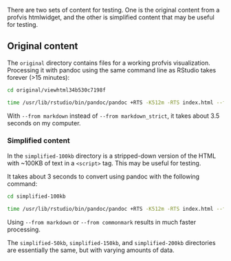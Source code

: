 There are two sets of content for testing. One is the original content from a profvis htmlwidget, and the other is simplified content that may be useful for testing.


## Original content

The `original` directory contains files for a working profvis visualization. Processing it with pandoc using the same command line as RStudio takes forever (>15 minutes):

```sh
cd original/viewhtml34b530c7198f

time /usr/lib/rstudio/bin/pandoc/pandoc +RTS -K512m -RTS index.html --from markdown_strict --output ../viewer-rpubs-34b57e801fca.html --self-contained --template ../file34b55d5a73f4.html
```

With `--from markdown` instead of `--from markdown_strict`, it takes about 3.5 seconds on my computer.



### Simplified content


In the `simplified-100kb` directory is a stripped-down version of the HTML with ~100KB of text in a `<script>` tag. This may be useful for testing.

It takes about 3 seconds to convert using pandoc with the following command:

```sh
cd simplified-100kb

time /usr/lib/rstudio/bin/pandoc/pandoc +RTS -K512m -RTS index.html --from markdown_strict --output output.html --self-contained --template template.html
```

Using `--from markdown` or `--from commonmark` results in much faster processing.


The `simplified-50kb`, `simplified-150kb`, and `simplified-200kb` directories are essentially the same, but with varying amounts of data.
